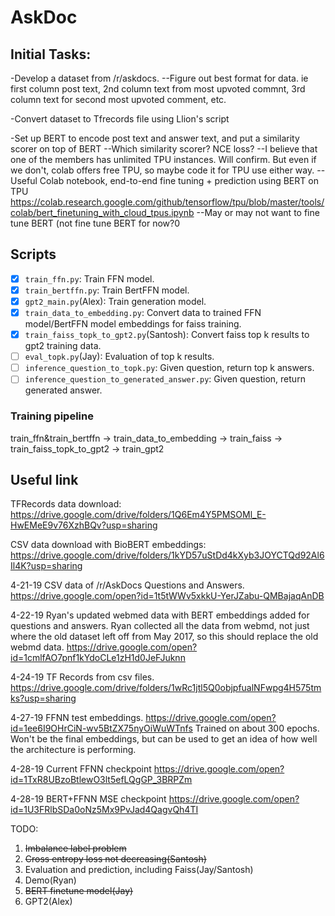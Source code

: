 # AskDoc

## Initial Tasks:

-Develop a dataset from /r/askdocs. 
--Figure out best format for data. ie first column post text, 2nd column text from most upvoted commnt, 3rd column text for second most upvoted comment, etc.

-Convert dataset to Tfrecords file using Llion's script

-Set up BERT to encode post text and answer text, and put a similarity scorer on top of BERT 
--Which similarity scorer? NCE loss?
--I believe that one of the members has unlimited TPU instances. Will confirm. But even if we don't, colab offers free TPU, so maybe code it for TPU use either way. 
--Useful Colab notebook, end-to-end fine tuning + prediction using BERT on TPU https://colab.research.google.com/github/tensorflow/tpu/blob/master/tools/colab/bert_finetuning_with_cloud_tpus.ipynb
--May or may not want to fine tune BERT (not fine tune BERT for now?0

## Scripts

- [x] `train_ffn.py`: Train FFN model.
- [x] `train_bertffn.py`: Train BertFFN model.
- [x] `gpt2_main.py`(Alex): Train generation model.
- [x] `train_data_to_embedding.py`: Convert data to trained FFN model/BertFFN model embeddings for faiss training.
- [x] `train_faiss_topk_to_gpt2.py`(Santosh): Convert faiss top k results to gpt2 training data.
- [ ] `eval_topk.py`(Jay): Evaluation of top k results.
- [ ] `inference_question_to_topk.py`: Given question, return top k answers.
- [ ] `inference_question_to_generated_answer.py`: Given question, return generated answer.

### Training pipeline

train_ffn&train_bertffn -> train_data_to_embedding -> train_faiss -> train_faiss_topk_to_gpt2 -> train_gpt2



## Useful link

TFRecords data download:
https://drive.google.com/drive/folders/1Q6Em4Y5PMSOMl_E-HwEMeE9v76XzhBQv?usp=sharing

CSV data download with BioBERT embeddings:
https://drive.google.com/drive/folders/1kYD57uStDd4kXyb3JOYCTQd92Al6Il4K?usp=sharing

4-21-19
CSV data of /r/AskDocs Questions and Answers. 
https://drive.google.com/open?id=1t5tWWv5xkkU-YerJZabu-QMBajaqAnDB

4-22-19
Ryan's updated webmed data with BERT embeddings added for questions and answers. Ryan collected all the data from webmd, not just where the old dataset left off from May 2017, so this should replace the old webmd data. 
https://drive.google.com/open?id=1cmlfAO7pnf1kYdoCLe1zH1d0JeFJuknn

4-24-19
TF Records from csv files.
https://drive.google.com/drive/folders/1wRc1jtl5Q0objpfualNFwpg4H575tmks?usp=sharing

4-27-19
FFNN test embeddings. 
https://drive.google.com/open?id=1ee6I9OHrCiN-wv5BtZX75nyOiWuWTnfs
Trained on about 300 epochs. Won't be the final embeddings, but can be used to get an idea of how well the architecture is performing. 

4-28-19
Current FFNN checkpoint
https://drive.google.com/open?id=1TxR8UBzoBtlewO3lt5efLQgGP_3BRPZm

4-28-19
BERT+FFNN MSE checkpoint
https://drive.google.com/open?id=1U3FRlbSDa0oNz5Mx9PvJad4QagvQh4TI

TODO:

1. ~~Imbalance label problem~~
2. ~~Cross entropy loss not decreasing(Santosh)~~
3. Evaluation and prediction, including Faiss(Jay/Santosh)
4. Demo(Ryan)
5. ~~BERT finetune model(Jay)~~
6. GPT2(Alex)
